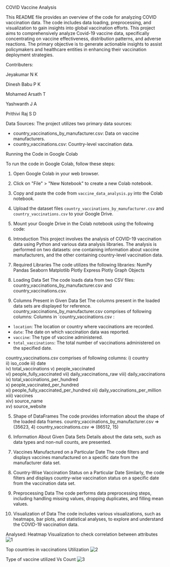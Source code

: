 COVID Vaccine Analysis

This README file provides an overview of the code for analyzing COVID vaccination data. The code includes data loading, preprocessing, and visualization to gain insights into global vaccination efforts. This project aims to comprehensively analyze Covid-19 vaccine data, specifically concentrating on vaccine effectiveness, distribution patterns, and adverse reactions. The primary objective is to generate actionable insights to assist policymakers and healthcare entities in enhancing their vaccination deployment strategies. 

Contributers:

Jeyakumar N K

Dinesh Babu P K

Mohamed Arsath T

Yashwanth  J A

Prithivi Raj  S D

Data Sources:
The project utilizes two primary data sources:
- country_vaccinations_by_manufacturer.csv: Data on vaccine manufacturers.
- country_vaccinations.csv: Country-level vaccination data.

Running the Code in Google Colab

To run the code in Google Colab, follow these steps:

1. Open Google Colab in your web browser.
2. Click on "File" > "New Notebook" to create a new Colab notebook.
3. Copy and paste the code from `vaccine_data_analysis.py` into the Colab notebook.
4. Upload the dataset files `country_vaccinations_by_manufacturer.csv` and `country_vaccinations.csv` to your Google Drive.
5. Mount your Google Drive in the Colab notebook using the following code:

1. Introduction
This project involves the analysis of COVID-19 vaccination data using Python and various data analysis libraries. The analysis is performed on two datasets: one containing information about vaccine manufacturers, and the other containing country-level vaccination data.

2. Required Libraries
The code utilizes the following libraries:
NumPy
Pandas
Seaborn
Matplotlib
Plotly Express
Plotly Graph Objects

3. Loading Data Set
The code loads data from two CSV files: country_vaccinations_by_manufacturer.csv and country_vaccinations.csv.

4. Columns Present in Given Data Set
The columns present in the loaded data sets are displayed for reference.
country_vaccinations_by_manufacturer.csv comprises of following columns:
Columns in `country_vaccinations.csv :

- `location`: The location or country where vaccinations are recorded.
- `date`: The date on which vaccination data was reported.
- `vaccine`: The type of vaccine administered.
- `total_vaccinations`: The total number of vaccinations administered on the specified date.

country_vaccinations.csv comprises of following columns:
i) country			
ii) iso_code
iii) date	
iv) total_vaccinations
v) people_vaccinated	
vi) people_fully_vaccinated	
vii) daily_vaccinations_raw	
viii) daily_vaccinations	
ix) total_vaccinations_per_hundred	
x) people_vaccinated_per_hundred	
xi) people_fully_vaccinated_per_hundred	
xii) daily_vaccinations_per_million	
xiii) vaccines	
xiv) source_name	
xv) source_website


5. Shape of DataFrames
The code provides information about the shape of the loaded data frames.
country_vaccinations_by_manufacturer.csv => (35623, 4)
country_vaccinations.csv => (86512, 15)

6. Information About Given Data Sets
Details about the data sets, such as data types and non-null counts, are presented.

7. Vaccines Manufactured on a Particular Date
The code filters and displays vaccines manufactured on a specific date from the manufacturer data set.

8. Country-Wise Vaccination Status on a Particular Date
Similarly, the code filters and displays country-wise vaccination status on a specific date from the vaccination data set.

9. Preprocessing Data
The code performs data preprocessing steps, including handling missing values, dropping duplicates, and filling mean values.

10. Visualization of Data
The code includes various visualizations, such as heatmaps, bar plots, and statistical analyses, to explore and understand the COVID-19 vaccination data.
       

Analysed: 
Heatmap Visualization to check correlation between attributes
![1](https://github.com/Jeyakumar30/NM-Project/assets/121599159/666e079a-8f12-47e9-b44e-3a8fc26e5b46)

Top countries in vaccinations Utilization
![2](https://github.com/Jeyakumar30/NM-Project/assets/121599159/785b6a6c-ac55-4daa-aa21-5a7750ea2cd1)

Type of vaccine utilized Vs Count
![3](https://github.com/Jeyakumar30/NM-Project/assets/121599159/d233ca9f-f5ef-4f05-a2e2-8c736f9fa379)
